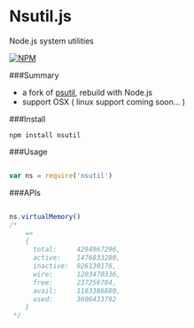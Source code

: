 Nsutil.js
===
Node.js system utilities

[![NPM](https://nodei.co/npm/nsutil.png)](https://nodei.co/npm/nsutil/)

###Summary

* a fork of [psutil](https://code.google.com/p/psutil/), rebuild with Node.js
* support OSX ( linux support coming soon... )

###Install

    npm install nsutil

###Usage

```js

var ns = require('nsutil')

```

###APIs

```js

ns.virtualMemory()
/*
    =>
    {
      total:     4294967296,
      active:    1476833280,
      inactive:  926130176,
      wire:      1203470336,
      free:      237256704,
      avail:     1163386880,
      used:      3606433792 
    }
 */

```








